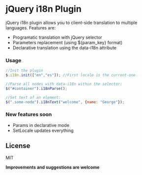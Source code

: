 # jQuery i18n Plugin

jQuery i18n plugin allows you to client-side translation to multiple languages. Features are:

  - Programatic translation with jQuery selector
  - Parameters replacement (using ${param_key} format)
  - Declarative translation using the data-i18n attribute

### Usage

```js
//Init the plugin
$.i18n.init(["en","es"]); //First locale is the current-one

//Parse all nodes with data-i18n within the selector:
$("#container").i18nParse();

//Set text of an element:
$(".some-node").i18nText("welcome", {name: "George"});


```

### New features soon

* Params in declarative mode
* SetLocale updates everything

License
----

MIT


**Improvements and suggestions are welcome**
